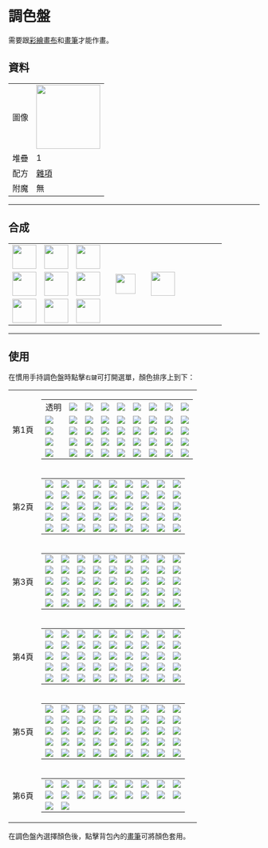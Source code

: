 # 調色盤
需要跟[彩繪畫布](draw_map.md)和[畫筆](pen.md)才能作畫。

## 資料
<table>
    <tr><td>圖像</td><td><img src="https://i.imgur.com/skbOVM5.gif" width="128"/></td></tr>
    <tr><td align="end">堆疊</td><td>1</td></tr>
    <tr><td align="end">配方</td><td><a href="https://minecraft.fandom.com/zh/wiki/合成/雜項配方">雜項</a></td></tr>
    <tr><td align="end">附魔</td><td>無</td></tr>
</table>

---

## 合成
<table>
    <tr><td><img src="https://i.imgur.com/hSZ7kwS.png" width="48"/></td><td><img src="https://i.imgur.com/hSZ7kwS.png" width="48"/></td><td><img src="https://i.imgur.com/hSZ7kwS.png" width="48"/></td><td colspan="3"></td></tr>
    <tr><td><img src="https://i.imgur.com/hSZ7kwS.png" width="48"/></td><td><img src="https://i.imgur.com/RnoRJkd.png" width="48"/></td><td><img src="https://i.imgur.com/hSZ7kwS.png" width="48"/></td><td width="70" align="center"><img src="https://i.imgur.com/VE0KqIE.png" width="40"/></td><td><img src="https://i.imgur.com/skbOVM5.gif" width="48"/></td><td width="70"></td></tr>
    <tr><td><img src="https://i.imgur.com/hSZ7kwS.png" width="48"/></td><td><img src="https://i.imgur.com/hSZ7kwS.png" width="48"/></td><td><img src="https://i.imgur.com/hSZ7kwS.png" width="48"/></td><td colspan="3"></td></tr>
</table>

---

## 使用
在慣用手持調色盤時點擊`右鍵`可打開選單，顏色排序上到下：  

<table>
    <tr>
        <td>第1頁</td>
        <td>
            <table>
                <tr><td align="center">透明</td><td><img src="https://singlecolorimage.com/get/0d0d0d/40x40"/></td><td><img src="https://singlecolorimage.com/get/111111/40x40"/></td><td><img src="https://singlecolorimage.com/get/151515/40x40"/></td><td><img src="https://singlecolorimage.com/get/191919/40x40"/></td><td><img src="https://singlecolorimage.com/get/282828/40x40"/></td><td><img src="https://singlecolorimage.com/get/2e3030/40x40"/></td><td><img src="https://singlecolorimage.com/get/353535/40x40"/></td><td><img src="https://singlecolorimage.com/get/343434/40x40"/></td></tr>
                <tr><td><img src="https://singlecolorimage.com/get/3b3b3b/40x40"/></td><td><img src="https://singlecolorimage.com/get/3d4040/40x40"/></td><td><img src="https://singlecolorimage.com/get/414141/40x40"/></td><td><img src="https://singlecolorimage.com/get/464646/40x40"/></td><td><img src="https://singlecolorimage.com/get/4c4c4c/40x40"/></td><td><img src="https://singlecolorimage.com/get/4b4f4f/40x40"/></td><td><img src="https://singlecolorimage.com/get/4f4f4f/40x40"/></td><td><img src="https://singlecolorimage.com/get/515151/40x40"/></td><td><img src="https://singlecolorimage.com/get/575c5c/40x40"/></td></tr>
                <tr><td><img src="https://singlecolorimage.com/get/565656/40x40"/></td><td><img src="https://singlecolorimage.com/get/585858/40x40"/></td><td><img src="https://singlecolorimage.com/get/565861/40x40"/></td><td><img src="https://singlecolorimage.com/get/606060/40x40"/></td><td><img src="https://singlecolorimage.com/get/646464/40x40"/></td><td><img src="https://singlecolorimage.com/get/696969/40x40"/></td><td><img src="https://singlecolorimage.com/get/6c6c6c/40x40"/></td><td><img src="https://singlecolorimage.com/get/707070/40x40"/></td><td><img src="https://singlecolorimage.com/get/757575/40x40"/></td></tr>
                <tr><td><img src="https://singlecolorimage.com/get/878581/40x40"/></td><td><img src="https://singlecolorimage.com/get/848484/40x40"/></td><td><img src="https://singlecolorimage.com/get/878787/40x40"/></td><td><img src="https://singlecolorimage.com/get/8c8c8c/40x40"/></td><td><img src="https://singlecolorimage.com/get/909090/40x40"/></td><td><img src="https://singlecolorimage.com/get/999999/40x40"/></td><td><img src="https://singlecolorimage.com/get/a7a7a7/40x40"/></td><td><img src="https://singlecolorimage.com/get/ababab/40x40"/></td><td><img src="https://singlecolorimage.com/get/b4b1ac/40x40"/></td></tr>
                <tr><td><img src="https://singlecolorimage.com/get/b4b4b4/40x40"/></td><td><img src="https://singlecolorimage.com/get/c7c7c7/40x40"/></td><td><img src="https://singlecolorimage.com/get/dcdcdc/40x40"/></td><td><img src="https://singlecolorimage.com/get/fffcf5/40x40"/></td><td><img src="https://singlecolorimage.com/get/ffffff/40x40"/></td><td><img src="https://singlecolorimage.com/get/b40000/40x40"/></td><td><img src="https://singlecolorimage.com/get/dc0000/40x40"/></td><td><img src="https://singlecolorimage.com/get/ff0000/40x40"/></td><td><img src="https://singlecolorimage.com/get/870000/40x40"/></td></tr>
            </table>
        </td>
    </tr>
    <tr>
        <td>第2頁</td>
        <td>
            <table>
                <tr><td><img src="https://singlecolorimage.com/get/6c2424/40x40"/></td><td><img src="https://singlecolorimage.com/get/842c2c/40x40"/></td><td><img src="https://singlecolorimage.com/get/993333/40x40"/></td><td><img src="https://singlecolorimage.com/get/511b1b/40x40"/></td><td><img src="https://singlecolorimage.com/get/641919/40x40"/></td><td><img src="https://singlecolorimage.com/get/600100/40x40"/></td><td><img src="https://singlecolorimage.com/get/4f0100/40x40"/></td><td><img src="https://singlecolorimage.com/get/3b0100/40x40"/></td><td><img src="https://singlecolorimage.com/get/700200/40x40"/></td></tr>
                <tr><td><img src="https://singlecolorimage.com/get/4b1f18/40x40"/></td><td><img src="https://singlecolorimage.com/get/7a3327/40x40"/></td><td><img src="https://singlecolorimage.com/get/8e3c2e/40x40"/></td><td><img src="https://singlecolorimage.com/get/642a20/40x40"/></td><td><img src="https://singlecolorimage.com/get/5f4b45/40x40"/></td><td><img src="https://singlecolorimage.com/get/876b62/40x40"/></td><td><img src="https://singlecolorimage.com/get/281c18/40x40"/></td><td><img src="https://singlecolorimage.com/get/1e1512/40x40"/></td><td><img src="https://singlecolorimage.com/get/745c54/40x40"/></td></tr>
                <tr><td><img src="https://singlecolorimage.com/get/473833/40x40"/></td><td><img src="https://singlecolorimage.com/get/31231e/40x40"/></td><td><img src="https://singlecolorimage.com/get/1a0f0b/40x40"/></td><td><img src="https://singlecolorimage.com/get/392923/40x40"/></td><td><img src="https://singlecolorimage.com/get/130b08/40x40"/></td><td><img src="https://singlecolorimage.com/get/1f120d/40x40"/></td><td><img src="https://singlecolorimage.com/get/251610/40x40"/></td><td><img src="https://singlecolorimage.com/get/6e5d55/40x40"/></td><td><img src="https://singlecolorimage.com/get/937c71/40x40"/></td></tr>
                <tr><td><img src="https://singlecolorimage.com/get/b4988a/40x40"/></td><td><img src="https://singlecolorimage.com/get/d1b1a1/40x40"/></td><td><img src="https://singlecolorimage.com/get/281a12/40x40"/></td><td><img src="https://singlecolorimage.com/get/4c3223/40x40"/></td><td><img src="https://singlecolorimage.com/get/703919/40x40"/></td><td><img src="https://singlecolorimage.com/get/89461f/40x40"/></td><td><img src="https://singlecolorimage.com/get/542b13/40x40"/></td><td><img src="https://singlecolorimage.com/get/412b1e/40x40"/></td><td><img src="https://singlecolorimage.com/get/9f5224/40x40"/></td></tr>
                <tr><td><img src="https://singlecolorimage.com/get/352318/40x40"/></td><td><img src="https://singlecolorimage.com/get/ba967e/40x40"/></td><td><img src="https://singlecolorimage.com/get/725c4d/40x40"/></td><td><img src="https://singlecolorimage.com/get/d8af93/40x40"/></td><td><img src="https://singlecolorimage.com/get/987b67/40x40"/></td><td><img src="https://singlecolorimage.com/get/6a4c36/40x40"/></td><td><img src="https://singlecolorimage.com/get/976d4d/40x40"/></td><td><img src="https://singlecolorimage.com/get/4f3928/40x40"/></td><td><img src="https://singlecolorimage.com/get/825e42/40x40"/></td></tr>
            </table>
        </td>
    </tr>
    <tr>
        <td>第3頁</td>
        <td>
            <table>
                <tr><td><img src="https://singlecolorimage.com/get/5b3c22/40x40"/></td><td><img src="https://singlecolorimage.com/get/985924/40x40"/></td><td><img src="https://singlecolorimage.com/get/ba6d2c/40x40"/></td><td><img src="https://singlecolorimage.com/get/72431b/40x40"/></td><td><img src="https://singlecolorimage.com/get/d87f33/40x40"/></td><td><img src="https://singlecolorimage.com/get/815631/40x40"/></td><td><img src="https://singlecolorimage.com/get/6f4a2a/40x40"/></td><td><img src="https://singlecolorimage.com/get/442d19/40x40"/></td><td><img src="https://singlecolorimage.com/get/483524/40x40"/></td></tr>
                <tr><td><img src="https://singlecolorimage.com/get/58412c/40x40"/></td><td><img src="https://singlecolorimage.com/get/36281b/40x40"/></td><td><img src="https://singlecolorimage.com/get/664c33/40x40"/></td><td><img src="https://singlecolorimage.com/get/835d19/40x40"/></td><td><img src="https://singlecolorimage.com/get/a0721f/40x40"/></td><td><img src="https://singlecolorimage.com/get/624613/40x40"/></td><td><img src="https://singlecolorimage.com/get/ba8524/40x40"/></td><td><img src="https://singlecolorimage.com/get/7b663e/40x40"/></td><td><img src="https://singlecolorimage.com/get/8f7748/40x40"/></td></tr>
                <tr><td><img src="https://singlecolorimage.com/get/dcd9d3/40x40"/></td><td><img src="https://singlecolorimage.com/get/4b3f26/40x40"/></td><td><img src="https://singlecolorimage.com/get/645432/40x40"/></td><td><img src="https://singlecolorimage.com/get/aea473/40x40"/></td><td><img src="https://singlecolorimage.com/get/f7e9a3/40x40"/></td><td><img src="https://singlecolorimage.com/get/d5c98c/40x40"/></td><td><img src="https://singlecolorimage.com/get/827b56/40x40"/></td><td><img src="https://singlecolorimage.com/get/faee4d/40x40"/></td><td><img src="https://singlecolorimage.com/get/d7cd42/40x40"/></td></tr>
                <tr><td><img src="https://singlecolorimage.com/get/b0a836/40x40"/></td><td><img src="https://singlecolorimage.com/get/847e28/40x40"/></td><td><img src="https://singlecolorimage.com/get/a1a124/40x40"/></td><td><img src="https://singlecolorimage.com/get/c5c52c/40x40"/></td><td><img src="https://singlecolorimage.com/get/e5e533/40x40"/></td><td><img src="https://singlecolorimage.com/get/79791b/40x40"/></td><td><img src="https://singlecolorimage.com/get/35391d/40x40"/></td><td><img src="https://singlecolorimage.com/get/282b16/40x40"/></td><td><img src="https://singlecolorimage.com/get/414624/40x40"/></td></tr>
                <tr><td><img src="https://singlecolorimage.com/get/4c522a/40x40"/></td><td><img src="https://singlecolorimage.com/get/363d1c/40x40"/></td><td><img src="https://singlecolorimage.com/get/58642d/40x40"/></td><td><img src="https://singlecolorimage.com/get/677535/40x40"/></td><td><img src="https://singlecolorimage.com/get/485225/40x40"/></td><td><img src="https://singlecolorimage.com/get/485924/40x40"/></td><td><img src="https://singlecolorimage.com/get/586d2c/40x40"/></td><td><img src="https://singlecolorimage.com/get/36431b/40x40"/></td><td><img src="https://singlecolorimage.com/get/667f33/40x40"/></td></tr>
            </table>
        </td>
    </tr>
    <tr>
        <td>第4頁</td>
        <td>
            <table>
                <tr><td><img src="https://singlecolorimage.com/get/435e1d/40x40"/></td><td><img src="https://singlecolorimage.com/get/7fb238/40x40"/></td><td><img src="https://singlecolorimage.com/get/597d27/40x40"/></td><td><img src="https://singlecolorimage.com/get/6d9930/40x40"/></td><td><img src="https://singlecolorimage.com/get/7fcc19/40x40"/></td><td><img src="https://singlecolorimage.com/get/436c0d/40x40"/></td><td><img src="https://singlecolorimage.com/get/6db015/40x40"/></td><td><img src="https://singlecolorimage.com/get/599011/40x40"/></td><td><img src="https://singlecolorimage.com/get/005700/40x40"/></td></tr>
                <tr><td><img src="https://singlecolorimage.com/get/006a00/40x40"/></td><td><img src="https://singlecolorimage.com/get/007c00/40x40"/></td><td><img src="https://singlecolorimage.com/get/004100/40x40"/></td><td><img src="https://singlecolorimage.com/get/009928/40x40"/></td><td><img src="https://singlecolorimage.com/get/00721e/40x40"/></td><td><img src="https://singlecolorimage.com/get/00d93a/40x40"/></td><td><img src="https://singlecolorimage.com/get/00bb32/40x40"/></td><td><img src="https://singlecolorimage.com/get/597569/40x40"/></td><td><img src="https://singlecolorimage.com/get/6d9081/40x40"/></td></tr>
                <tr><td><img src="https://singlecolorimage.com/get/43584f/40x40"/></td><td><img src="https://singlecolorimage.com/get/7fa796/40x40"/></td><td><img src="https://singlecolorimage.com/get/0e7f5d/40x40"/></td><td><img src="https://singlecolorimage.com/get/119b72/40x40"/></td><td><img src="https://singlecolorimage.com/get/0a5f46/40x40"/></td><td><img src="https://singlecolorimage.com/get/14b485/40x40"/></td><td><img src="https://singlecolorimage.com/get/5cdbd5/40x40"/></td><td><img src="https://singlecolorimage.com/get/4fbcb7/40x40"/></td><td><img src="https://singlecolorimage.com/get/307370/40x40"/></td></tr>
                <tr><td><img src="https://singlecolorimage.com/get/409a96/40x40"/></td><td><img src="https://singlecolorimage.com/get/286462/40x40"/></td><td><img src="https://singlecolorimage.com/get/327a78/40x40"/></td><td><img src="https://singlecolorimage.com/get/3a8e8c/40x40"/></td><td><img src="https://singlecolorimage.com/get/1e4b4a/40x40"/></td><td><img src="https://singlecolorimage.com/get/0b4246/40x40"/></td><td><img src="https://singlecolorimage.com/get/167e86/40x40"/></td><td><img src="https://singlecolorimage.com/get/126c73/40x40"/></td><td><img src="https://singlecolorimage.com/get/0f585e/40x40"/></td></tr>
                <tr><td><img src="https://singlecolorimage.com/get/4c7f99/40x40"/></td><td><img src="https://singlecolorimage.com/get/284351/40x40"/></td><td><img src="https://singlecolorimage.com/get/416d84/40x40"/></td><td><img src="https://singlecolorimage.com/get/35596c/40x40"/></td><td><img src="https://singlecolorimage.com/get/486c98/40x40"/></td><td><img src="https://singlecolorimage.com/get/365172/40x40"/></td><td><img src="https://singlecolorimage.com/get/5884ba/40x40"/></td><td><img src="https://singlecolorimage.com/get/6699d8/40x40"/></td><td><img src="https://singlecolorimage.com/get/3f6edc/40x40"/></td></tr>
            </table>
        </td>
    </tr>
    <tr>
        <td>第5頁</td>
        <td>
            <table>
                <tr><td><img src="https://singlecolorimage.com/get/4a80ff/40x40"/></td><td><img src="https://singlecolorimage.com/get/345ab4/40x40"/></td><td><img src="https://singlecolorimage.com/get/274387/40x40"/></td><td><img src="https://singlecolorimage.com/get/737681/40x40"/></td><td><img src="https://singlecolorimage.com/get/a4a8b8/40x40"/></td><td><img src="https://singlecolorimage.com/get/334cb2/40x40"/></td><td><img src="https://singlecolorimage.com/get/1b285e/40x40"/></td><td><img src="https://singlecolorimage.com/get/2c4199/40x40"/></td><td><img src="https://singlecolorimage.com/get/24357d/40x40"/></td></tr>
                <tr><td><img src="https://singlecolorimage.com/get/8d909e/40x40"/></td><td><img src="https://singlecolorimage.com/get/7070b4/40x40"/></td><td><img src="https://singlecolorimage.com/get/8a8adc/40x40"/></td><td><img src="https://singlecolorimage.com/get/a0a0ff/40x40"/></td><td><img src="https://singlecolorimage.com/get/545487/40x40"/></td><td><img src="https://singlecolorimage.com/get/2d2db4/40x40"/></td><td><img src="https://singlecolorimage.com/get/3737dc/40x40"/></td><td><img src="https://singlecolorimage.com/get/4040ff/40x40"/></td><td><img src="https://singlecolorimage.com/get/212187/40x40"/></td></tr>
                <tr><td><img src="https://singlecolorimage.com/get/605d77/40x40"/></td><td><img src="https://singlecolorimage.com/get/3b3949/40x40"/></td><td><img src="https://singlecolorimage.com/get/706c8a/40x40"/></td><td><img src="https://singlecolorimage.com/get/4f4c61/40x40"/></td><td><img src="https://singlecolorimage.com/get/41354f/40x40"/></td><td><img src="https://singlecolorimage.com/get/4c3e5c/40x40"/></td><td><img src="https://singlecolorimage.com/get/352b40/40x40"/></td><td><img src="https://singlecolorimage.com/get/282030/40x40"/></td><td><img src="https://singlecolorimage.com/get/592c7d/40x40"/></td></tr>
                <tr><td><img src="https://singlecolorimage.com/get/6d3699/40x40"/></td><td><img src="https://singlecolorimage.com/get/7f3fb2/40x40"/></td><td><img src="https://singlecolorimage.com/get/43215e/40x40"/></td><td><img src="https://singlecolorimage.com/get/7d3598/40x40"/></td><td><img src="https://singlecolorimage.com/get/9941ba/40x40"/></td><td><img src="https://singlecolorimage.com/get/b24cd8/40x40"/></td><td><img src="https://singlecolorimage.com/get/5e2872/40x40"/></td><td><img src="https://singlecolorimage.com/get/4a2535/40x40"/></td><td><img src="https://singlecolorimage.com/get/562c3e/40x40"/></td></tr>
                <tr><td><img src="https://singlecolorimage.com/get/3c1f2b/40x40"/></td><td><img src="https://singlecolorimage.com/get/2d1720/40x40"/></td><td><img src="https://singlecolorimage.com/get/682c44/40x40"/></td><td><img src="https://singlecolorimage.com/get/943f61/40x40"/></td><td><img src="https://singlecolorimage.com/get/4e2133/40x40"/></td><td><img src="https://singlecolorimage.com/get/7f3653/40x40"/></td><td><img src="https://singlecolorimage.com/get/4e2e39/40x40"/></td><td><img src="https://singlecolorimage.com/get/693d4c/40x40"/></td><td><img src="https://singlecolorimage.com/get/804b5d/40x40"/></td></tr>
            </table>
        </td>
    </tr>
    <tr>
        <td>第6頁</td>
        <td>
            <table>
                <tr><td><img src="https://singlecolorimage.com/get/95576c/40x40"/></td><td><img src="https://singlecolorimage.com/get/aa5974/40x40"/></td><td><img src="https://singlecolorimage.com/get/d06d8e/40x40"/></td><td><img src="https://singlecolorimage.com/get/f27fa5/40x40"/></td><td><img src="https://singlecolorimage.com/get/804357/40x40"/></td><td><img src="https://singlecolorimage.com/get/56333e/40x40"/></td><td><img src="https://singlecolorimage.com/get/40262e/40x40"/></td><td><img src="https://singlecolorimage.com/get/7a4958/40x40"/></td><td><img src="https://singlecolorimage.com/get/693e4b/40x40"/></td></tr>
                <tr><td><img src="https://singlecolorimage.com/get/4f1519/40x40"/></td><td><img src="https://singlecolorimage.com/get/401114/40x40"/></td><td><img src="https://singlecolorimage.com/get/5c191d/40x40"/></td><td><img src="https://singlecolorimage.com/get/300d0f/40x40"/></td><td><img src="https://singlecolorimage.com/get/542829/40x40"/></td><td><img src="https://singlecolorimage.com/get/703637/40x40"/></td><td><img src="https://singlecolorimage.com/get/8a4243/40x40"/></td><td><img src="https://singlecolorimage.com/get/a04d4e/40x40"/></td><td><img src="https://singlecolorimage.com/get/852122/40x40"/></td></tr>
                <tr><td><img src="https://singlecolorimage.com/get/a3292a/40x40"/></td><td><img src="https://singlecolorimage.com/get/bd3031/40x40"/></td></tr>
            </table>
        </td>
    </tr>
</table>




在調色盤內選擇顏色後，點擊背包內的[畫筆](pen.md)可將顏色套用。